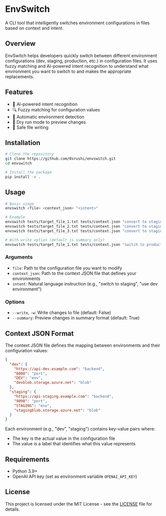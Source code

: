 # EnvSwitch

A CLI tool that intelligently switches environment configurations in files based on context and intent.

## Overview

EnvSwitch helps developers quickly switch between different environment configurations (dev, staging, production, etc.) in configuration files. It uses fuzzy matching and AI-powered intent recognition to understand what environment you want to switch to and makes the appropriate replacements.

## Features

- 🧠 AI-powered intent recognition
- 🔍 Fuzzy matching for configuration values
- 🔄 Automatic environment detection
- 🧪 Dry run mode to preview changes
- 💾 Safe file writing

## Installation

```bash
# Clone the repository
git clone https://github.com/0xrushi/envswitch.git
cd envswitch

# Install the package
pip install -e .
```

## Usage

```bash
# Basic usage
envswitch <file> <context_json> "<intent>"

# Example
envswitch tests/target_file_1.txt tests/context.json "convert to staging"
envswitch tests/target_file_2.txt tests/context.json "convert to staging"
envswitch tests/target_file_3.txt tests/context.json "convert to staging"

# With write option (default is summary only)
envswitch tests/target_file_1.txt tests/context.json "switch to production" --write
```

### Arguments

- `file`: Path to the configuration file you want to modify
- `context_json`: Path to the context JSON file that defines your environments
- `intent`: Natural language instruction (e.g., "switch to staging", "use dev environment")

### Options

- `--write`, `-w`: Write changes to file (default: False)
- `--summary`: Preview changes in summary format (default: True)

## Context JSON Format

The context JSON file defines the mapping between environments and their configuration values:

```json
{
  "dev": {
    "https://api-dev.example.com": "backend",
    "8080": "port",
    "DEV": "env",
    "devblob.storage.azure.net": "blob"
  },
  "staging": {
    "https://api-staging.example.com": "backend",
    "9090": "port",
    "STAGING": "env",
    "stagingblob.storage.azure.net": "blob"
  }
}
```

Each environment (e.g., "dev", "staging") contains key-value pairs where:
- The key is the actual value in the configuration file
- The value is a label that identifies what this value represents

## Requirements

- Python 3.9+
- OpenAI API key (set as environment variable `OPENAI_API_KEY`)

## License

This project is licensed under the MIT License - see the [LICENSE](LICENSE) file for details.